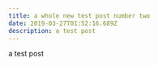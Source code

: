 ```yaml
---
title: a whole new test post number two
date: 2019-03-27T01:52:16.689Z
description: a test post
---
```

a test post
